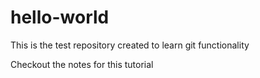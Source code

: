 # hello-world
This is the test repository created to learn git functionality

Checkout the notes for this tutorial
